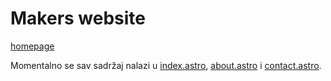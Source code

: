 # Makers website

[homepage](maker.rs)

Momentalno se sav sadržaj nalazi u [index.astro](./src/pages/index.astro), [about.astro](./src/pages/about.astro) i [contact.astro](./src/pages/contact.astro).
